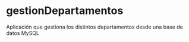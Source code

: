 # gestionDepartamentos
Aplicación que gestiona los distintos departamentos desde una base de datos MySQL
